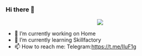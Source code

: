### Hi there 👋


<div id="header" align="center">
  <img widht="50"src="https://media.giphy.com/media/v1.Y2lkPTc5MGI3NjExMm52M2EyMDZ1YWlxaTNneDc0dWdwZnh0ZHY1OXRwNnpxYWxjczhjdCZlcD12MV9pbnRlcm5hbF9naWZfYnlfaWQmY3Q9cw/M9gbBd9nbDrOTu1Mqx/giphy.gif"/>
</div>

- 🔭 I’m currently working on Home
- 🌱 I’m currently learning Skillfactory
- 📫 How to reach me: Telegram:https://t.me/IluF1g

